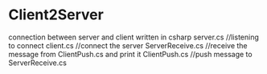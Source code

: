 Client2Server
=============

connection between server and client written in csharp
server.cs  //listening to connect
client.cs  //connect the server
ServerReceive.cs  //receive the message from ClientPush.cs and print it 
ClientPush.cs     //push message to ServerReceive.cs 
